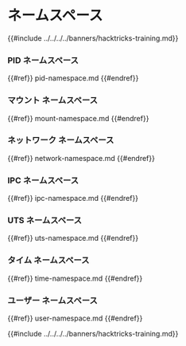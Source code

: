 # ネームスペース

{{#include ../../../../banners/hacktricks-training.md}}

### **PID ネームスペース**

{{#ref}}
pid-namespace.md
{{#endref}}

### **マウント ネームスペース**

{{#ref}}
mount-namespace.md
{{#endref}}

### **ネットワーク ネームスペース**

{{#ref}}
network-namespace.md
{{#endref}}

### **IPC ネームスペース**

{{#ref}}
ipc-namespace.md
{{#endref}}

### **UTS ネームスペース**

{{#ref}}
uts-namespace.md
{{#endref}}

### タイム ネームスペース

{{#ref}}
time-namespace.md
{{#endref}}

### ユーザー ネームスペース

{{#ref}}
user-namespace.md
{{#endref}}

{{#include ../../../../banners/hacktricks-training.md}}
